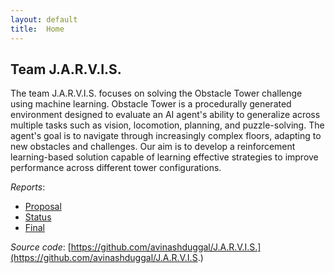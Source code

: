 ```yaml
---
layout: default
title:  Home
---
```


## Team J.A.R.V.I.S.
The team J.A.R.V.I.S. focuses on solving the Obstacle Tower challenge using machine learning. Obstacle Tower is a procedurally generated environment designed to evaluate an AI agent's ability to generalize across multiple tasks such as vision, locomotion, planning, and puzzle-solving. The agent's goal is to navigate through increasingly complex floors, adapting to new obstacles and challenges. Our aim is to develop a reinforcement learning-based solution capable of learning effective strategies to improve performance across different tower configurations.

*Reports*:
- [Proposal](proposal.html)
- [Status](status.html)
- [Final](final.html)

*Source code*: [https://github.com/avinashduggal/J.A.R.V.I.S.](https://github.com/avinashduggal/J.A.R.V.I.S.)
